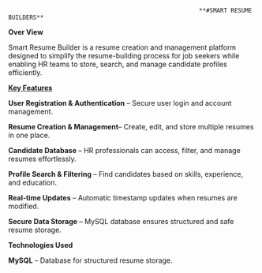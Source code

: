                                                           **#SMART RESUME BUILDERS**
                                                                   
**Over View**  

Smart Resume Builder is a resume creation and management platform designed to simplify the resume-building process for job seekers while enabling HR teams to store, search, and manage candidate profiles efficiently.

<u>**Key Features**</u>

 **User Registration & Authentication** – Secure user login and account management.

**Resume Creation & Management**– Create, edit, and store multiple resumes in one place.

**Candidate Database** – HR professionals can access, filter, and manage resumes effortlessly.

**Profile Search & Filtering** – Find candidates based on skills, experience, and education.

**Real-time Updates** – Automatic timestamp updates when resumes are modified.

**Secure Data Storage** – MySQL database ensures structured and safe resume storage.

**Technologies Used**

**MySQL** – Database for structured resume storage.
